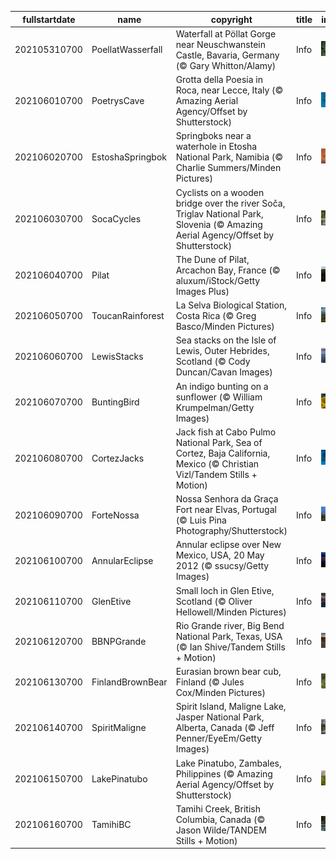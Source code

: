|fullstartdate|name|copyright|title|image|
|--|--|--|--|--|
202105310700|PoellatWasserfall|Waterfall at Pöllat Gorge near Neuschwanstein Castle, Bavaria, Germany (© Gary Whitton/Alamy)|Info|![](/en-AU/2021/06/202105310700PoellatWasserfall.jpg)|
202106010700|PoetrysCave|Grotta della Poesia in Roca, near Lecce, Italy (© Amazing Aerial Agency/Offset by Shutterstock)|Info|![](/en-AU/2021/06/202106010700PoetrysCave.jpg)|
202106020700|EstoshaSpringbok|Springboks near a waterhole in Etosha National Park, Namibia (© Charlie Summers/Minden Pictures)|Info|![](/en-AU/2021/06/202106020700EstoshaSpringbok.jpg)|
202106030700|SocaCycles|Cyclists on a wooden bridge over the river Soča, Triglav National Park, Slovenia (© Amazing Aerial Agency/Offset by Shutterstock)|Info|![](/en-AU/2021/06/202106030700SocaCycles.jpg)|
202106040700|Pilat|The Dune of Pilat, Arcachon Bay, France (© aluxum/iStock/Getty Images Plus)|Info|![](/en-AU/2021/06/202106040700Pilat.jpg)|
202106050700|ToucanRainforest|La Selva Biological Station, Costa Rica (© Greg Basco/Minden Pictures)|Info|![](/en-AU/2021/06/202106050700ToucanRainforest.jpg)|
202106060700|LewisStacks|Sea stacks on the Isle of Lewis, Outer Hebrides, Scotland (© Cody Duncan/Cavan Images)|Info|![](/en-AU/2021/06/202106060700LewisStacks.jpg)|
202106070700|BuntingBird|An indigo bunting on a sunflower (© William Krumpelman/Getty Images)|Info|![](/en-AU/2021/06/202106070700BuntingBird.jpg)|
202106080700|CortezJacks|Jack fish at Cabo Pulmo National Park, Sea of Cortez, Baja California, Mexico (© Christian Vizl/Tandem Stills + Motion)|Info|![](/en-AU/2021/06/202106080700CortezJacks.jpg)|
202106090700|ForteNossa|Nossa Senhora da Graça Fort near Elvas, Portugal (© Luis Pina Photography/Shutterstock)|Info|![](/en-AU/2021/06/202106090700ForteNossa.jpg)|
202106100700|AnnularEclipse|Annular eclipse over New Mexico, USA, 20 May 2012 (© ssucsy/Getty Images)|Info|![](/en-AU/2021/06/202106100700AnnularEclipse.jpg)|
202106110700|GlenEtive|Small loch in Glen Etive, Scotland (© Oliver Hellowell/Minden Pictures)|Info|![](/en-AU/2021/06/202106110700GlenEtive.jpg)|
202106120700|BBNPGrande|Rio Grande river, Big Bend National Park, Texas, USA (© Ian Shive/Tandem Stills + Motion)|Info|![](/en-AU/2021/06/202106120700BBNPGrande.jpg)|
202106130700|FinlandBrownBear|Eurasian brown bear cub, Finland (© Jules Cox/Minden Pictures)|Info|![](/en-AU/2021/06/202106130700FinlandBrownBear.jpg)|
202106140700|SpiritMaligne|Spirit Island, Maligne Lake, Jasper National Park, Alberta, Canada (© Jeff Penner/EyeEm/Getty Images)|Info|![](/en-AU/2021/06/202106140700SpiritMaligne.jpg)|
202106150700|LakePinatubo|Lake Pinatubo, Zambales, Philippines (© Amazing Aerial Agency/Offset by Shutterstock)|Info|![](/en-AU/2021/06/202106150700LakePinatubo.jpg)|
202106160700|TamihiBC|Tamihi Creek, British Columbia, Canada (© Jason Wilde/TANDEM Stills + Motion)|Info|![](/en-AU/2021/06/202106160700TamihiBC.jpg)|
